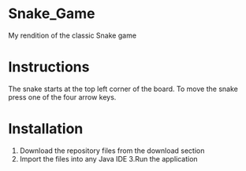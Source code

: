 # Snake_Game
My rendition of the classic Snake game

# Instructions
The snake starts at the top left corner of the board. To move the snake press one of the four arrow keys.

# Installation
1. Download the repository files from the download section
2. Import the files into any Java IDE
3.Run the application
